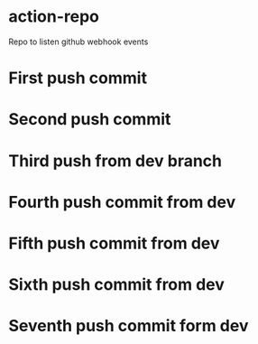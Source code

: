 # action-repo
Repo to listen github webhook events

# First push commit
# Second push commit
# Third push from dev branch
# Fourth push commit from dev
# Fifth push commit from dev
# Sixth push commit from dev
# Seventh push commit form dev
